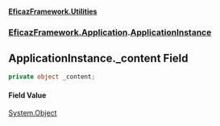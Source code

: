#### [EficazFramework.Utilities](EficazFrameworkUtilities.md 'EficazFramework Utilities')
### [EficazFramework.Application](EficazFrameworkUtilities.md#EficazFramework.Application 'EficazFramework.Application').[ApplicationInstance](EficazFramework.Application/ApplicationInstance.md 'EficazFramework.Application.ApplicationInstance')

## ApplicationInstance._content Field

```csharp
private object _content;
```

#### Field Value
[System.Object](https://docs.microsoft.com/en-us/dotnet/api/System.Object 'System.Object')